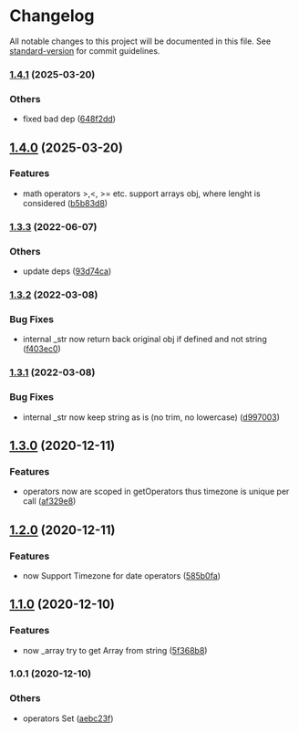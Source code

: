 # Changelog

All notable changes to this project will be documented in this file. See [standard-version](https://github.com/conventional-changelog/standard-version) for commit guidelines.

### [1.4.1](https://bitbucket.org/ttessarolo/safe-evaluate-expression/branches/compare/v1.4.0%0Dv1.4.1) (2025-03-20)


### Others

* fixed bad dep ([648f2dd](https://github.com/ttessarolo/safe-evaluate-expression/commits/648f2dd75dc0fca933389cfe7ba21a233e5f587e))

## [1.4.0](https://bitbucket.org/ttessarolo/safe-evaluate-expression/branches/compare/v1.3.3%0Dv1.4.0) (2025-03-20)


### Features

* math operators >,<, >= etc. support arrays obj, where lenght is considered ([b5b83d8](https://github.com/ttessarolo/safe-evaluate-expression/commits/b5b83d8005add8e0c5fc8ca2ad4797edc0c4ca3f))

### [1.3.3](https://bitbucket.org/ttessarolo/safe-evaluate-expression/branches/compare/v1.3.2%0Dv1.3.3) (2022-06-07)


### Others

* update deps ([93d74ca](https://github.com/ttessarolo/safe-evaluate-expression/commits/93d74cafe44028ab45413b9869a76b393b369dd8))

### [1.3.2](https://bitbucket.org/ttessarolo/safe-evaluate-expression/branches/compare/v1.3.1%0Dv1.3.2) (2022-03-08)


### Bug Fixes

* internal _str now return back original obj if defined and not string ([f403ec0](https://github.com/ttessarolo/safe-evaluate-expression/commits/f403ec0779a84d1fd593ccb97caed76a0dd34d5f))

### [1.3.1](https://bitbucket.org/ttessarolo/safe-evaluate-expression/branches/compare/v1.3.0%0Dv1.3.1) (2022-03-08)


### Bug Fixes

* internal _str now keep string as is (no trim, no lowercase) ([d997003](https://github.com/ttessarolo/safe-evaluate-expression/commits/d997003a26693f53297bac176a967bb8c2a9435c))

## [1.3.0](https://bitbucket.org/ttessarolo/safe-evaluate-expression/branches/compare/v1.2.0%0Dv1.3.0) (2020-12-11)


### Features

* operators now are scoped in getOperators thus timezone is unique per call ([af329e8](https://github.com/ttessarolo/safe-evaluate-expression/commits/af329e8d8cc2c4f5eb1f5f18064d97579e90dc65))

## [1.2.0](https://bitbucket.org/ttessarolo/safe-evaluate-expression/branches/compare/v1.1.0%0Dv1.2.0) (2020-12-11)


### Features

* now Support Timezone for date operators ([585b0fa](https://github.com/ttessarolo/safe-evaluate-expression/commits/585b0fafd29b4f277f120bc39db9530013515210))

## [1.1.0](https://bitbucket.org/ttessarolo/safe-evaluate-expression/branches/compare/v1.0.1%0Dv1.1.0) (2020-12-10)


### Features

* now _array try to get Array from string ([5f368b8](https://github.com/ttessarolo/safe-evaluate-expression/commits/5f368b8fa20b79fce71b426abf6a3cb1510f02ba))

### 1.0.1 (2020-12-10)


### Others

* operators Set ([aebc23f](https://github.com/ttessarolo/safe-evaluate-expression/commits/aebc23ffaa25dd74153a42129cc00a5dc3c207e3))
